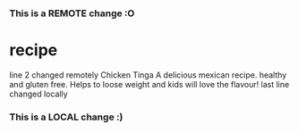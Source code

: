 
### This is a REMOTE change :O
# recipe 
line 2 changed remotely
Chicken Tinga A delicious mexican recipe.
healthy and gluten free.
Helps to loose weight and kids will love the flavour!
last line changed locally
### This is a LOCAL change :)